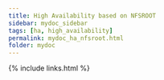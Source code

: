 ```yaml
---
title: High Availability based on NFSROOT
sidebar: mydoc_sidebar
tags: [ha, high_availability]
permalink: mydoc_ha_nfsroot.html
folder: mydoc
---
```


{% include links.html %}

